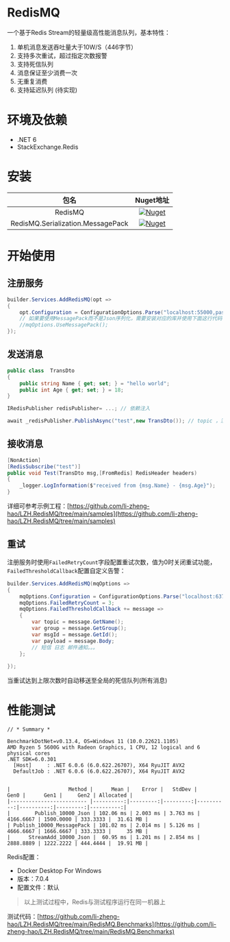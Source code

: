 # RedisMQ

一个基于Redis Stream的轻量级高性能消息队列，基本特性：

1. 单机消息发送吞吐量大于10W/S（446字节）
2. 支持多次重试，超过指定次数报警
3. 支持死信队列
4. 消息保证至少消费一次
5. 无重复消费
6. 支持延迟队列 (待实现)

# 环境及依赖

- .NET 6
- StackExchange.Redis

# 安装

| 包名 | Nuget地址                                                 |
| :------------------------: | :----------------------------------------------------------: |
| RedisMQ| [![Nuget](https://img.shields.io/nuget/dt/RedisMQ)](https://www.nuget.org/packages/RedisMQ)|
| RedisMQ.Serialization.MessagePack | [![Nuget](https://img.shields.io/nuget/dt/RedisMQ.Serialization.MessagePack)](https://www.nuget.org/packages/RedisMQ.Serialization.MessagePack) |

# 开始使用

## 注册服务

```c#
builder.Services.AddRedisMQ(opt =>
{
    opt.Configuration = ConfigurationOptions.Parse("localhost:55000,password=redispw");
    // 如果要使用MessagePack而不是Json序列化，需要安装对应的库并使用下面这行代码
    //mqOptions.UseMessagePack();
});
```

## 发送消息

```c#
public class  TransDto
{
    public string Name { get; set; } = "hello world";
    public int Age { get; set; } = 18;
}

IRedisPublisher redisPublisher= ...; // 依赖注入

await _redisPublisher.PublishAsync("test",new TransDto()); // topic ，消息内容
```

## 接收消息

```c#
[NonAction]
[RedisSubscribe("test")]
public void Test(TransDto msg,[FromRedis] RedisHeader headers)
{
    _logger.LogInformation($"received from {msg.Name} - {msg.Age}");
}   

```

详细可参考示例工程：[https://github.com/li-zheng-hao/LZH.RedisMQ/tree/main/samples](https://github.com/li-zheng-hao/LZH.RedisMQ/tree/main/samples)

## 重试

注册服务时使用`FailedRetryCount`字段配置重试次数，值为0时关闭重试功能，`FailedThresholdCallback`配置自定义告警：

```c#
builder.Services.AddRedisMQ(mqOptions =>
{
    mqOptions.Configuration = ConfigurationOptions.Parse("localhost:6379");
    mqOptions.FailedRetryCount = 3;
    mqOptions.FailedThresholdCallback += message =>
    {
        var topic = message.GetName();
        var group = message.GetGroup();
        var msgId = message.GetId();
        var payload = message.Body;
        // 短信 日志 邮件通知。。。
    };
   
});
```

当重试达到上限次数时自动移送至全局的死信队列(所有消息)

# 性能测试

```
// * Summary *

BenchmarkDotNet=v0.13.4, OS=Windows 11 (10.0.22621.1105)
AMD Ryzen 5 5600G with Radeon Graphics, 1 CPU, 12 logical and 6 physical cores
.NET SDK=6.0.301
  [Host]     : .NET 6.0.6 (6.0.622.26707), X64 RyuJIT AVX2
  DefaultJob : .NET 6.0.6 (6.0.622.26707), X64 RyuJIT AVX2


|                   Method |      Mean |    Error |   StdDev |      Gen0 |      Gen1 |     Gen2 | Allocated |
|------------------------- |----------:|---------:|---------:|----------:|----------:|---------:|----------:|
|        Publish_10000_Json | 102.06 ms | 2.003 ms | 3.763 ms | 4166.6667 | 1500.0000 | 333.3333 |  31.61 MB |
| Publish_10000_MessagePack | 101.02 ms | 2.014 ms | 5.126 ms | 4666.6667 | 1666.6667 | 333.3333 |     35 MB |
|      StreamAdd_10000_Json |  60.95 ms | 1.201 ms | 2.854 ms | 2888.8889 | 1222.2222 | 444.4444 |  19.91 MB |
```

Redis配置：

- Docker Desktop For Windows
- 版本：7.0.4
- 配置文件：默认

> 以上测试过程中，Redis与测试程序运行在同一机器上

测试代码：[https://github.com/li-zheng-hao/LZH.RedisMQ/tree/main/RedisMQ.Benchmarks](https://github.com/li-zheng-hao/LZH.RedisMQ/tree/main/RedisMQ.Benchmarks)
